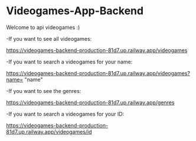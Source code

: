# Videogames-App-Backend

Welcome to api videogames :)

-If you want to see all videogames:

https://videogames-backend-production-81d7.up.railway.app/videogames

-If you want to search a videogames for your name:

https://videogames-backend-production-81d7.up.railway.app/videogames?name= "name"

-If you want to see the genres:

https://videogames-backend-production-81d7.up.railway.app/genres

-If you want to search a videogames for your ID:

https://videogames-backend-production-81d7.up.railway.app/videogames/id
